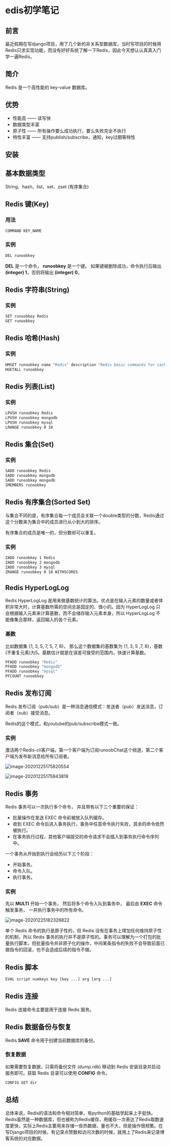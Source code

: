 # edis初学笔记

## 前言

最近假期在写django项目，用了几个新的非关系型数据库，当时写项目的时候用Redis只求实现功能，而没有好好系统了解一下Redis，因此今天想认认真真入门学一遍Redis。



## 简介

Redis 是一个高性能的 key-value 数据库。



## 优势

- 性能高 —— 读写快
- 数据类型丰富
- 原子性 —— 所有操作要么成功执行，要么失败完全不执行
- 特性丰富 —— 支持publish/subscribe，通知，key过期等特性



## 安装

[Redis安装连接]: https://www.runoob.com/redis/redis-install.html	"Redis安装连接"



## 基本数据类型

String、hash、list、set、zset (有序集合)



## Redis 键(Key)

### 用法

```bash
COMMAND KEY_NAME
```

### 实例

```bash
DEL runoobkey
```

**DEL** 是一个命令， **runoobkey** 是一个键。 如果键被删除成功，命令执行后输出 **(integer) 1**，否则将输出 **(integer) 0**。



## Redis 字符串(String)

### 实例

```bash
SET runoobkey Redis
GET runoobkey
```



## Redis 哈希(Hash)

### 实例

```bash
HMSET runoobkey name "Redis" description "Redis basic commands for caching"
HGETALL runoobkey
```



## Redis 列表(List)

### 实例

```bash
LPUSH runoobkey Redis
LPUSH runoobkey mongodb
LPUSH runoobkey mysql
LRANGE runoobkey 0 10
```



## Redis 集合(Set)

### 实例

```bash
SADD runoobkey Redis
SADD runoobkey mongodb
SADD runoobkey mongodb
SMEMBERS runoobkey
```



## Redis 有序集合(Sorted Set)

与集合不同的是，有序集合每一个成员会关联一个double类型的分数，Redis通过这个分数来为集合中的成员进行从小到大的排序。

有序集合的成员是唯一的，但分数却可以重复。

### 实例

```bash
ZADD runoobkey 1 Redis
ZADD runoobkey 2 mongodb
ZADD runoobkey 3 mysql
ZRANGE runoobkey 0 10 WITHSCORES
```



## Redis HyperLogLog

Redis HyperLogLog 是用来做基数统计的算法。优点是在输入元素的数量或者体积非常大时，计算基数所需的空间总是固定的、很小的。因为 HyperLogLog 只会根据输入元素来计算基数，而不会储存输入元素本身，所以 HyperLogLog 不能像集合那样，返回输入的各个元素。

### 基数

比如数据集 {1, 3, 5, 7, 5, 7, 8}， 那么这个数据集的基数集为 {1, 3, 5 ,7, 8}，基数(不重复元素)为5。基数估计就是在误差可接受的范围内，快速计算基数。

```bash
PFADD runoobkey "Redis"
PFADD runoobkey "mongodb"
PFADD runoobkey "mysql"
PFCOUNT runoobkey
```



## Redis 发布订阅

Redis 发布订阅（pub/sub）是一种消息通信模式：发送者（pub）发送消息，订阅者（sub）接受消息。

Redis的这个模式，和youtube的pub/subscribe模式一致。

### 实例

激活两个Redis-cli客户端，第一个客户端为订阅runoobChat这个频道，第二个客户端为发布新消息给所有订阅者。

![image-20201225175820554](C:\Users\xyf\AppData\Roaming\Typora\typora-user-images\image-20201225175820554.png)

![image-20201225175943819](C:\Users\xyf\AppData\Roaming\Typora\typora-user-images\image-20201225175943819.png)



## Redis 事务

Redis 事务可以一次执行多个命令， 并且带有以下三个重要的保证：

- 批量操作在发送 EXEC 命令前被放入队列缓存。
- 收到 EXEC 命令后进入事务执行，事务中任意命令执行失败，其余的命令依然被执行。
- 在事务执行过程，其他客户端提交的命令请求不会插入到事务执行命令序列中。

一个事务从开始到执行会经历以下三个阶段：

- 开始事务。
- 命令入队。
- 执行事务。

### 实例

先以 **MULTI** 开始一个事务， 然后将多个命令入队到事务中， 最后由 **EXEC** 命令触发事务， 一并执行事务中的所有命令。

![image-20201225182326822](C:\Users\xyf\AppData\Roaming\Typora\typora-user-images\image-20201225182326822.png)

单个 Redis 命令的执行是原子性的，但 Redis 没有在事务上增加任何维持原子性的机制，所以 Redis 事务的执行并不是原子性的。事务可以理解为一个打包的批量执行脚本，但批量指令并非原子化的操作，中间某条指令的失败不会导致前面已做指令的回滚，也不会造成后续的指令不做。



## Redis 脚本

```bash
EVAL script numkeys key [key ...] arg [arg ...]
```



## Redis 连接

Redis 连接命令主要是用于连接 Redis 服务。



## Redis 数据备份与恢复

Redis **SAVE** 命令用于创建当前数据库的备份。

### 恢复数据

如果需要恢复数据，只需将备份文件 (dump.rdb) 移动到 Redis 安装目录并启动服务即可。获取 Redis 目录可以使用 **CONFIG** 命令。

```bash
CONFIG GET dir
```



## 总结

总体来说，Redis的语法和命令相对简单，有python的基础学起来上手挺快。Redis虽然是一种数据库，但也被称为Redis缓存，用缓存一次表达了Redis取数速度更快，实际上Redis主要用来存储一些热数据，量也不大，但是操作很频繁。在写Django项目的时候，有记录点赞数和访问次数的时候，就用上了Redis来记录博客系统的对应数据。